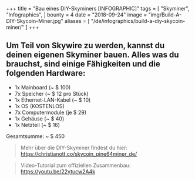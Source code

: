 +++
title = "Bau eines DIY-Skyminers [INFOGRAPHIC]"
tags = [
    "Skyminer",
    "Infographics",
]
bounty = 4
date = "2018-09-24"
image = "img/Build-A-DIY-Skycoin-Miner.jpg"
aliases = [
	"/de/infographics/build-a-diy-skycoin-miner/"
]
+++

## Um Teil von Skywire zu werden, kannst du deinen eigenen Skyminer bauen. Alles was du brauchst, sind einige Fähigkeiten und die folgenden Hardware:

* 1x Mainboard (~ $ 100)
* 7x Speicher (~ $ 12 pro Stück)
* 1x Ethernet-LAN-Kabel (~ $ 10)
* 1x OS (KOSTENLOS)
* 7x Computermodule (je $ 29)
* 1x Gehäuse (~ $ 40)
* 1x Netzteil (~ $ 16)

Gesamtsumme: ~ $ 450

> Mehr über die DIY-Skyminer findest du hier: https://christianott.co/skycoin_pine64miner_de/

> Video-Tutorial zum offiziellen Zusammenbau: https://youtu.be/22ytucw2A4k
